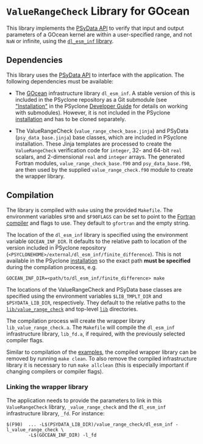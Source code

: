 # ``ValueRangeCheck`` Library for GOcean

This library implements the [PSyData API](
https://psyclone.readthedocs.io/en/latest/user_guide/psy_data.html#psydata-value-range-check)
to verify that input and output parameters of a GOcean kernel are within
a user-specified range, and not ``NaN`` or infinite, using the [``dl_esm_inf`` library](
https://github.com/stfc/dl_esm_inf).

## Dependencies

This library uses the [PSyData API](
https://psyclone.readthedocs.io/en/latest/user_guide/psy_data.html) to interface
with the application. The following dependencies must be available:

- The [GOcean](https://psyclone.readthedocs.io/en/latest/user_guide/gocean1p0.html)
  infrastructure library ``dl_esm_inf``. A stable version of this is included
  in the PSyclone repository as a Git submodule (see ["Installation"](
  https://psyclone.readthedocs.io/en/latest/developer_guide/working_practises.html#dev-installation)
  in the PSyclone [Developer Guide](
  https://psyclone.readthedocs.io/en/latest/developer_guide/) for details on working with
  submodules). However, it is not included in the PSyclone [installation](
  ./../../README.md#installation) and has to be cloned separately.

- The ValueRangeCheck (``value_range_check_base.jinja``) and PSyData
  (``psy_data_base.jinja``) base classes, which are included in PSyclone
  installation. These Jinja templates are processed to create
  the ``ValueRangeCheck`` verification code for ``integer``, 32- and 64-bit ``real``
  scalars, and 2-dimensional ``real`` and ``integer`` arrays. The generated
  Fortran modules, ``value_range_check_base.f90`` and ``psy_data_base.f90``, are then
  used by the supplied ``value_range_check.f90`` module to create the wrapper library.

## Compilation

The library is compiled with ``make`` using the provided ``Makefile``. The
environment variables ``$F90`` and ``$F90FLAGS`` can be set to point to the
[Fortran compiler](./../../README.md#compilation) and flags to use. They
default to ``gfortran`` and the empty string.

The location of the ``dl_esm_inf`` library is specified using the
environment variable ``GOCEAN_INF_DIR``. It defaults to the relative
path to location of the version included in PSyclone repository
(``<PSYCLONEHOME>/external/dl_esm_inf/finite_difference``). This is
not available in the PSyclone [installation](./../../README.md#installation)
so the exact path **must be specified** during the compilation process, e.g.

```shell
GOCEAN_INF_DIR=<path/to/dl_esm_inf/finite_difference> make
```

The locations of the ValueRangeCheck and PSyData base classes are specified
using the environment variables ``$LIB_TMPLT_DIR`` and ``$PSYDATA_LIB_DIR``,
respectively. They default to the relative paths to the
[``lib/value_range_check``](./../) and top-level [``lib``](./../../) directories.

The compilation process will create the wrapper library ``lib_value_range_check.a``.
The ``Makefile`` will compile the ``dl_esm_inf`` infrastructure library,
``lib_fd.a``, if required, with the previously selected compiler flags.

Similar to compilation of the [examples](
https://psyclone.readthedocs.io/en/latest/tutorials_and_examples/examples_intro.html#compilation), the
compiled wrapper library can be removed by running ``make clean``. To also
remove the compiled infrastructure library it is necessary to run
``make allclean`` (this is especially important if changing compilers
or compiler flags).

### Linking the wrapper library

The application needs to provide the parameters to link in this ``ValueRangeCheck``
library, ``_value_range_check`` and the ``dl_esm_inf`` infrastructure library, ``_fd``.
For instance:

```shell
$(F90)  ... -L$(PSYDATA_LIB_DIR)/value_range_check/dl_esm_inf -l_value_range_check \
        -L$(GOCEAN_INF_DIR) -l_fd
```

<!--
## Licence

-------------------------------------------------------------------------------

BSD 3-Clause License

Copyright (c) 2024-2025, Science and Technology Facilities Council.
All rights reserved.

Redistribution and use in source and binary forms, with or without
modification, are permitted provided that the following conditions are met:

* Redistributions of source code must retain the above copyright notice, this
  list of conditions and the following disclaimer.

* Redistributions in binary form must reproduce the above copyright notice,
  this list of conditions and the following disclaimer in the documentation
  and/or other materials provided with the distribution.

* Neither the name of the copyright holder nor the names of its
  contributors may be used to endorse or promote products derived from
  this software without specific prior written permission.

THIS SOFTWARE IS PROVIDED BY THE COPYRIGHT HOLDERS AND CONTRIBUTORS
"AS IS" AND ANY EXPRESS OR IMPLIED WARRANTIES, INCLUDING, BUT NOT
LIMITED TO, THE IMPLIED WARRANTIES OF MERCHANTABILITY AND FITNESS
FOR A PARTICULAR PURPOSE ARE DISCLAIMED. IN NO EVENT SHALL THE
COPYRIGHT HOLDER OR CONTRIBUTORS BE LIABLE FOR ANY DIRECT, INDIRECT,
INCIDENTAL, SPECIAL, EXEMPLARY, OR CONSEQUENTIAL DAMAGES (INCLUDING,
BUT NOT LIMITED TO, PROCUREMENT OF SUBSTITUTE GOODS OR SERVICES;
LOSS OF USE, DATA, OR PROFITS; OR BUSINESS INTERRUPTION) HOWEVER
CAUSED AND ON ANY THEORY OF LIABILITY, WHETHER IN CONTRACT, STRICT
LIABILITY, OR TORT (INCLUDING NEGLIGENCE OR OTHERWISE) ARISING IN
ANY WAY OUT OF THE USE OF THIS SOFTWARE, EVEN IF ADVISED OF THE
POSSIBILITY OF SUCH DAMAGE.

-------------------------------------------------------------------------------
Authors: J. Henrichs, Bureau of Meteorology,
-->
